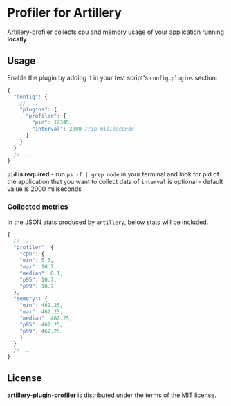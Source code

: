 # Profiler for Artillery

Artillery-profiler collects cpu and memory usage of your application running **locally**

## Usage

Enable the plugin by adding it in your test script's `config.plugins` section:

```javascript
{
  "config": {
    // ...
    "plugins": {
      "profiler": {
        "pid": 12345, 
        "interval": 2000 //in miliseconds
      }
    }
  }
  // ...
}
```

**`pid` is required** - run `ps -f | grep node` in your terminal and look for pid of the application that you want to collect data of 
`interval` is optional - default value is 2000 miliseconds

### Collected metrics

In the JSON stats produced by `artillery`, below stats will be included.

```javascript
{
  // ...
  "profiler": {
    "cpu": {
    "min": 5.3,
    "max": 10.7,
    "median": 8.1,
    "p95": 10.7,
    "p99": 10.7
  },
  "memory": {
    "min": 462.25,
    "max": 462.25,
    "median": 462.25,
    "p95": 462.25,
    "p99": 462.25
    }
  }
  // ...
}
```


## License

**artillery-plugin-profiler** is distributed under the terms of the
[MIT](https://opensource.org/licenses/MIT) license.
